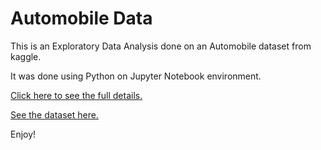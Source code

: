 # Automobile Data
This is an Exploratory Data Analysis done on an Automobile dataset from kaggle.

It was done using Python on Jupyter Notebook environment.

[Click here to see the full details.](code/Automobile-Notebook.ipynb)

[See the dataset here.](data/Automobile.csv)

Enjoy!
